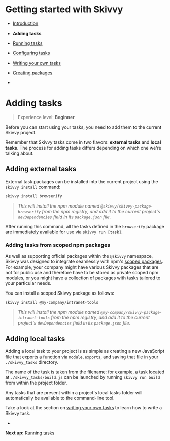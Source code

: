 # Getting started with Skivvy

- [Introduction](00-introduction.md)
- **Adding tasks**
- [Running tasks](02-running-tasks.md)
- [Configuring tasks](03-configuring-tasks.md)
- [Writing your own tasks](04-writing-tasks.md)
- [Creating packages](05-creating-packages.md)

-

# Adding tasks

> Experience level: **Beginner**

Before you can start using your tasks, you need to add them to the current Skivvy project.

Remember that Skivvy tasks come in two flavors: **external tasks** and **local tasks**. The process for adding tasks differs depending on which one we're talking about.


## Adding external tasks

External task packages can be installed into the current project using the `skivvy install` command:

```bash
skivvy install browserify
```

> _This will install the npm module named `@skivvy/skivvy-package-browserify` from the npm registry, and add it to the current project's `devDependencies` field in its `package.json` file._

After running this command, all the tasks defined in the `browserify` package are immediately available for use via `skivvy run [task]`.


### Adding tasks from scoped npm packages

As well as supporting official packages within the `@skivvy` namespace, Skivvy was designed to integrate seamlessly with npm's [scoped packages](https://docs.npmjs.com/misc/scope). For example, your company might have various Skivvy packages that are not for public use and therefore have to be stored as private scoped npm modules, or you might have a collection of packages with tasks tailored to your particular needs.

You can install a scoped Skivvy package as follows:

```bash
skivvy install @my-company/intranet-tools
```

> _This will install the npm module named `@my-company/skivvy-package-intranet-tools` from the npm registry, and add it to the current project's `devDependencies` field in its `package.json` file._



## Adding local tasks

Adding a local task to your project is as simple as creating a new JavaScript file that exports a function via `module.exports`, and saving that file in your `./skivvy_tasks` directory.

The name of the task is taken from the filename: for example, a task located at `./skivvy_tasks/build.js` can be launched by running `skivvy run build` from within the project folder.

Any tasks that are present within a project's local tasks folder will automatically be available to the command-line tool.

Take a look at the section on [writing your own tasks](04-writing-tasks.md) to learn how to write a Skivvy task.

-

**Next up:** [Running tasks](02-running-tasks.md)
